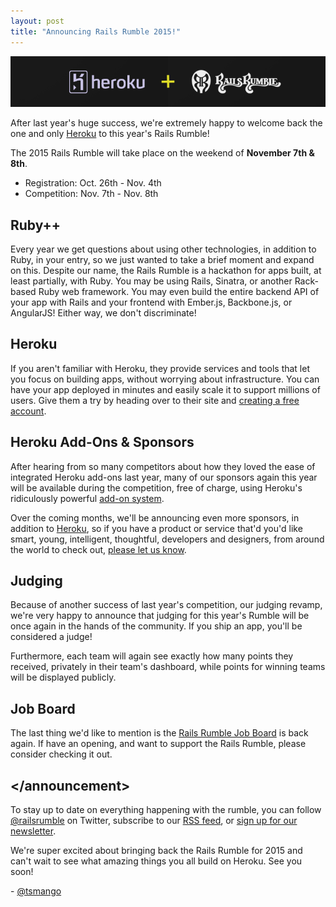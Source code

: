 ```yaml
---
layout: post
title: "Announcing Rails Rumble 2015!"
---
```


<p>
  <img class="rounded" src="/assets/images/heroku-plus-railsrumble.png"/>
</p>

After last year's huge success, we're extremely happy to welcome back the one and only [Heroku](https://signup.heroku.com/ruby?c=70130000001x9MS) to this year's Rails Rumble!

The 2015 Rails Rumble will take place on the weekend of **November 7th & 8th**.

* Registration: Oct. 26th - Nov. 4th
* Competition: Nov. 7th - Nov. 8th

## Ruby++

Every year we get questions about using other technologies, in addition to Ruby, in your entry, so we just wanted to take a brief moment and expand on this. Despite our name, the Rails Rumble is a hackathon for apps built, at least partially, with Ruby. You may be using Rails, Sinatra, or another Rack-based Ruby web framework. You may even build the entire backend API of your app with Rails and your frontend with Ember.js, Backbone.js, or AngularJS! Either way, we don't discriminate!

## Heroku

If you aren't familiar with Heroku, they provide services and tools that let you focus on building apps, without worrying about infrastructure. You can have your app deployed in minutes and easily scale it to support millions of users. Give them a try by heading over to their site and [creating a free account](https://signup.heroku.com/ruby?c=70130000001x9MS).

## Heroku Add-Ons & Sponsors

After hearing from so many competitors about how they loved the ease of integrated Heroku add-ons last year, many of our sponsors again this year will be available during the competition, free of charge, using Heroku's ridiculously powerful [add-on system](https://addons.heroku.com/?c=70130000001x9MS).

Over the coming months, we'll be announcing even more sponsors, in addition to [Heroku](https://signup.heroku.com/ruby?c=70130000001x9MS), so if you have a product or service that'd you'd like smart, young, intelligent, thoughtful, developers and designers, from around the world to check out, [please let us know](http://railsrumble.com/sponsors/new).

## Judging

Because of another success of last year's competition, our judging revamp, we're very happy to announce that judging for this year's Rumble will be once again in the hands of the community. If you ship an app, you'll be considered a judge!

Furthermore, each team will again see exactly how many points they received, privately in their team's dashboard, while points for winning teams will be displayed publicly.

## Job Board

The last thing we'd like to mention is the [Rails Rumble Job Board](http://railsrumble.com/jobs) is back again. If have an opening, and want to support the Rails Rumble, please consider checking it out.

## &lt;/announcement&gt;

To stay up to date on everything happening with the rumble, you can follow [@railsrumble](http://twitter.com/railsrumble) on Twitter, subscribe to our [RSS feed](http://blog.railsrumble.com/atom.xml), or [sign up for our newsletter](http://railsrumble.us2.list-manage.com/subscribe?u=95ee2a783b032802b7d00c98e&id=df7e55bb52).

We're super excited about bringing back the Rails Rumble for 2015 and can't wait to see what amazing things you all build on Heroku. See you soon!

\- [@tsmango](https://twitter.com/tsmango)
